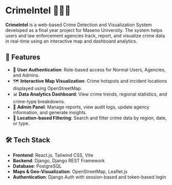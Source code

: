# CrimeIntel 🕵️‍♂️📍

**CrimeIntel** is a web-based Crime Detection and Visualization System developed as a final year project for Maseno University. The system helps users and law enforcement agencies track, report, and visualize crime data in real-time using an interactive map and dashboard analytics.

## 🚀 Features

- 🔐 **User Authentication**: Role-based access for Normal Users, Agencies, and Admins.
- 🗺️ **Interactive Map Visualization**: Crime hotspots and incident locations displayed using OpenStreetMap.
- 📊 **Data Analytics Dashboard**: View crime trends, regional statistics, and crime-type breakdowns.
- 📂 **Admin Panel**: Manage reports, view audit logs, update agency information, and generate insights.
- 📌 **Location-based Filtering**: Search and filter crime data by region, date, or type.

## 🛠️ Tech Stack

- **Frontend**: React.js, Tailwind CSS, Vite
- **Backend**: Django, Django REST Framework
- **Database**: PostgreSQL
- **Maps & Geo-Visualization**: OpenStreetMap, Leaflet.js
- **Authentication**: Django Auth with session-based and token-based login


